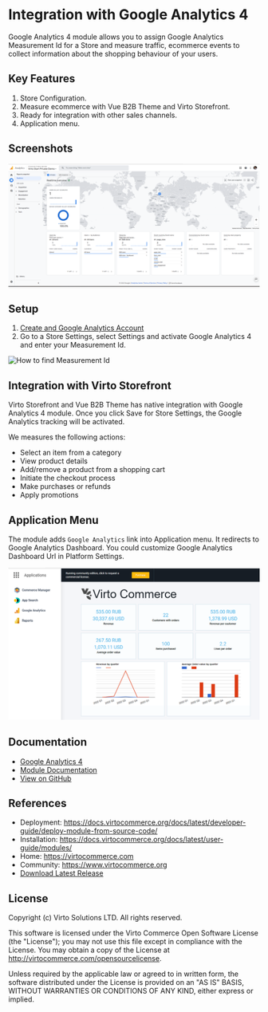 # Integration with Google Analytics 4
Google Analytics 4 module allows you to assign Google Analytics Measurement Id for a Store and measure traffic, ecommerce events to collect information about the shopping behaviour of your users.

## Key Features
1. Store Configuration.
1. Measure ecommerce with Vue B2B Theme and Virto Storefront.
1. Ready for integration with other sales channels.
1. Application menu.

## Screenshots
![Google Analytics 4](docs/media/ga4-realtime.png)

## Setup
1. [Create and Google Analytics Account](https://support.google.com/analytics/answer/9304153)
1. Go to a Store Settings, select Settings and activate Google Analytics 4 and enter your Measurement Id.

![How to find Measurement Id](https://storage.googleapis.com/support-kms-prod/4vzOnPW93ZjrGTZKfeIJYHXXPmpfCmc0UMHy)

## Integration with Virto Storefront
Virto Storefront and Vue B2B Theme has native integration with Google Analytics 4 module. 
Once you click Save for Store Settings, the Google Analytics tracking will be activated.

We measures the following actions:

* Select an item from a category
* View product details
* Add/remove a product from a shopping cart
* Initiate the checkout process
* Make purchases or refunds
* Apply promotions

## Application Menu 
The module adds `Google Analytics` link into Application menu. It redirects to Google Analytics Dashboard. You could customize Google Analytics Dashboard Url in Platform Settings.

![Google Analytics 4 App Menu](docs/media/app-menu.png)

## Documentation
* [Google Analytics 4](https://developers.google.com/analytics/devguides/collection/ga4)
* [Module Documentation](https://docs.virtocommerce.org/modules/google-ecommerce-analytics/)
* [View on GitHub](docs/index.md)

## References
* Deployment: https://docs.virtocommerce.org/docs/latest/developer-guide/deploy-module-from-source-code/
* Installation: https://docs.virtocommerce.org/docs/latest/user-guide/modules/
* Home: https://virtocommerce.com
* Community: https://www.virtocommerce.org
* [Download Latest Release](https://github.com/VirtoCommerce/google-ecommerce-analytics/releases/latest)

## License
Copyright (c) Virto Solutions LTD.  All rights reserved.

This software is licensed under the Virto Commerce Open Software License (the "License"); you
may not use this file except in compliance with the License. You may
obtain a copy of the License at http://virtocommerce.com/opensourcelicense.

Unless required by the applicable law or agreed to in written form, the software
distributed under the License is provided on an "AS IS" BASIS,
WITHOUT WARRANTIES OR CONDITIONS OF ANY KIND, either express or
implied.
